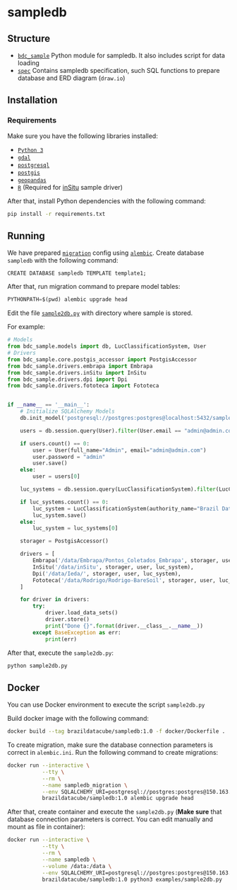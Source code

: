 # sampledb

## Structure

- [`bdc_sample`](./bdc_sample) Python module for sampledb. It also includes script for data loading
- [`spec`](./spec) Contains sampledb specification, such SQL functions to prepare database and ERD diagram (`draw.io`)

## Installation

### Requirements

Make sure you have the following libraries installed:

- [`Python 3`](https://www.python.org/)
- [`gdal`](https://gdal.org/)
- [`postgresql`](https://www.postgresql.org/download/)
- [`postgis`](https://postgis.net/)
- [`geopandas`](http://geopandas.org/)
- [`R`](https://www.r-project.org/) (Required for [inSitu](https://github.com/e-sensing/inSitu) sample driver)

After that, install Python dependencies with the following command:

```bash
pip install -r requirements.txt
```

## Running

We have prepared [`migration`](./migrations) config using [`alembic`](https://alembic.sqlalchemy.org/en/latest/).
Create database `sampledb` with the following command:

```psql
CREATE DATABASE sampledb TEMPLATE template1;
```

After that, run migration command to prepare model tables:

```python
PYTHONPATH=$(pwd) alembic upgrade head
```

Edit the file [`sample2db.py`](./examples/sample2db.py) with directory where sample is stored.

For example:

```python
# Models
from bdc_sample.models import db, LucClassificationSystem, User
# Drivers
from bdc_sample.core.postgis_accessor import PostgisAccessor
from bdc_sample.drivers.embrapa import Embrapa
from bdc_sample.drivers.inSitu import InSitu
from bdc_sample.drivers.dpi import Dpi
from bdc_sample.drivers.fototeca import Fototeca


if __name__ == '__main__':
    # Initialize SQLAlchemy Models
    db.init_model('postgresql://postgres:postgres@localhost:5432/sampledb')

    users = db.session.query(User).filter(User.email == "admin@admin.com")

    if users.count() == 0:
        user = User(full_name="Admin", email="admin@admin.com")
        user.password = "admin"
        user.save()
    else:
        user = users[0]

    luc_systems = db.session.query(LucClassificationSystem).filter(LucClassificationSystem.system_name == "BDC")

    if luc_systems.count() == 0:
        luc_system = LucClassificationSystem(authority_name="Brazil Data Cube", system_name="BDC", description="", user_id=user.id)
        luc_system.save()
    else:
        luc_system = luc_systems[0]

    storager = PostgisAccessor()

    drivers = [
        Embrapa('/data/Embrapa/Pontos_Coletados_Embrapa', storager, user, luc_system),
        InSitu('/data/inSitu', storager, user, luc_system),
        Dpi('/data/Ieda/', storager, user, luc_system),
        Fototeca('/data/Rodrigo/Rodrigo-BareSoil', storager, user, luc_system)
    ]

    for driver in drivers:
        try:
            driver.load_data_sets()
            driver.store()
            print("Done {}".format(driver.__class__.__name__))
        except BaseException as err:
            print(err)
```

After that, execute the `sample2db.py`:

```bash
python sample2db.py
```

## Docker

You can use Docker environment to execute the script `sample2db.py`

Build docker image with the following command:

```bash
docker build --tag brazildatacube/sampledb:1.0 -f docker/Dockerfile .
```

To create migration, make sure the database connection parameters is correct in `alembic.ini`. Run the following command to create migrations:

```bash
docker run --interactive \
           --tty \
           --rm \
           --name sampledb_migration \
           --env SQLALCHEMY_URI=postgresql://postgres:postgres@150.163.2.83:5433/sampledb \
           brazildatacube/sampledb:1.0 alembic upgrade head
```

After that, create container and execute the `sample2db.py` (**Make sure** that database connection parameters is correct. You can edit manually and mount as file in container):

```bash
docker run --interactive \
           --tty \
           --rm \
           --name sampledb \
           --volume /data:/data \
           --env SQLALCHEMY_URI=postgresql://postgres:postgres@150.163.2.83:5433/sampledb \
           brazildatacube/sampledb:1.0 python3 examples/sample2db.py
```